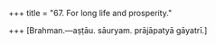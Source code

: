 +++
title = "67. For long life and prosperity."

+++
[Brahman.—aṣṭāu. sāuryam. prājāpatyā gāyatrī.]
